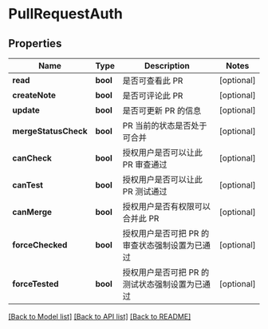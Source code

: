 # PullRequestAuth

## Properties

Name | Type | Description | Notes
------------ | ------------- | ------------- | -------------
**read** | **bool** | 是否可查看此 PR | [optional] 
**createNote** | **bool** | 是否可评论此 PR | [optional] 
**update** | **bool** | 是否可更新 PR 的信息 | [optional] 
**mergeStatusCheck** | **bool** | PR 当前的状态是否处于可合并 | [optional] 
**canCheck** | **bool** | 授权用户是否可以让此 PR 审查通过 | [optional] 
**canTest** | **bool** | 授权用户是否可以让此 PR 测试通过 | [optional] 
**canMerge** | **bool** | 授权用户是否有权限可以合并此 PR | [optional] 
**forceChecked** | **bool** | 授权用户是否可把 PR 的审查状态强制设置为已通过 | [optional] 
**forceTested** | **bool** | 授权用户是否可把 PR 的测试状态强制设置为已通过 | [optional] 

[[Back to Model list]](../../README.md#documentation-for-models) [[Back to API list]](../../README.md#documentation-for-api-endpoints) [[Back to README]](../../README.md)


